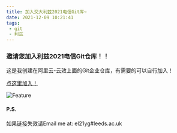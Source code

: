 ```yaml
---
title: 加入交大利兹2021电信Git库~
date: 2021-12-09 10:21:41
tags: 
 - git
 - 利兹
---
```

### 邀请您加入利兹2021电信Git仓库！！
这是我创建在阿里云-云效上面的Git企业仓库，有需要的可以自行加入！

[点这里加入！](https://account-devops.aliyun.com/account/invite?sign=18087eb55b5fd1bf30439e52eabcace5&next_url=https%3A%2F%2Fcodeup.aliyun.com%3Forg_id%3D61b0b1875676a35a3b7db451 )

![Feature](QQ图片20211209101715.png)
#### P.S.
如果链接失效请Email me at: el21yg#leeds.ac.uk